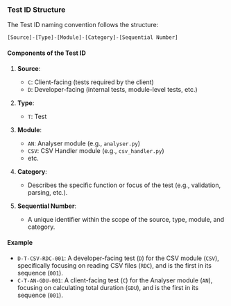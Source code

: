 ### Test ID Structure

The Test ID naming convention follows the structure:

`[Source]-[Type]-[Module]-[Category]-[Sequential Number]`

#### Components of the Test ID

1. **Source**:
   - `C`: Client-facing (tests required by the client)
   - `D`: Developer-facing (internal tests, module-level tests, etc.)

2. **Type**:
   - `T`: Test

3. **Module**:
   - `AN`: Analyser module (e.g., `analyser.py`)
   - `CSV`: CSV Handler module (e.g., `csv_handler.py`)
   - etc.

4. **Category**:
   - Describes the specific function or focus of the test (e.g., validation, parsing, etc.).

5. **Sequential Number**:
   - A unique identifier within the scope of the source, type, module, and category.

#### Example
- `D-T-CSV-RDC-001`: A developer-facing test (`D`) for the CSV module (`CSV`), specifically focusing on reading CSV files (`RDC`), and is the first in its sequence (`001`).
- `C-T-AN-GDU-001`: A client-facing test (`C`) for the Analyser module (`AN`), focusing on calculating total duration (`GDU`), and is the first in its sequence (`001`).